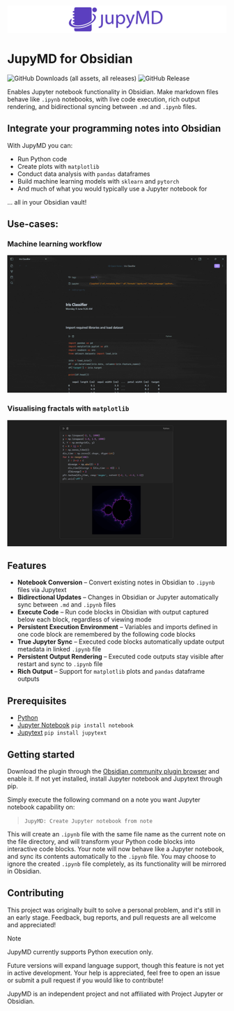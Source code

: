 ![jupymd-logo](assets/jupymd-logo-wide.png)

# JupyMD for Obsidian
![GitHub Downloads (all assets, all releases)](https://img.shields.io/github/downloads/d-eniz/jupymd/total?style=flat-square&logo=obsidian&color=%235b3fbf)
![GitHub Release](https://img.shields.io/github/v/release/d-eniz/jupymd?style=flat-square&color=%235b3fbf)

Enables Jupyter notebook functionality in Obsidian. Make markdown files behave like `.ipynb` notebooks, with live code execution, rich output rendering, and bidirectional syncing between `.md` and `.ipynb` files.

## Integrate your programming notes into Obsidian

With JupyMD you can:
- Run Python code
- Create plots with `matplotlib`
- Conduct data analysis with `pandas` dataframes
- Build machine learning models with `sklearn` and `pytorch`
- And much of what you would typically use a Jupyter notebook for

... all in your Obsidian vault!

## Use-cases:

### Machine learning workflow
![ml-workflow](assets/example-ml-workflow.gif)

### Visualising fractals with `matplotlib`
![mandelbrot-set](assets/mandelbrot-set.png)

## Features

- **Notebook Conversion** – Convert existing notes in Obsidian to `.ipynb` files via Jupytext
- **Bidirectional Updates** – Changes in Obsidian or Jupyter automatically sync between `.md` and `.ipynb` files
- **Execute Code** – Run code blocks in Obsidian with output captured below each block, regardless of viewing mode
- **Persistent Execution Environment** – Variables and imports defined in one code block are remembered by the following code blocks
- **True Jupyter Sync** – Executed code blocks automatically update output metadata in linked `.ipynb` file
- **Persistent Output Rendering** – Executed code outputs stay visible after restart and sync to `.ipynb` file
- **Rich Output** – Support for `matplotlib` plots and `pandas` dataframe outputs

## Prerequisites

- [Python](https://www.python.org/downloads/)
- [Jupyter Notebook](https://jupyter.org/install)
  `pip install notebook`
- [Jupytext](https://github.com/mwouts/jupytext)
  `pip install jupytext`

## Getting started

Download the plugin through the [Obsidian community plugin browser](obsidian://show-plugin?id=jupymd) and enable it. If not yet installed, install Jupyter notebook and Jupytext through pip.

Simply execute the following command on a note you want Jupyter notebook capability on:
> `JupyMD: Create Jupyter notebook from note`

This will create an `.ipynb` file with the same file name as the current note on the file directory, and will transform your Python code blocks into interactive code blocks. Your note will now behave like a Jupyter notebook, and sync its contents automatically to the `.ipynb` file. You may choose to ignore the created `.ipynb` file completely, as its functionality will be mirrored in Obsidian.

## Contributing

This project was originally built to solve a personal problem, and it's still in an early stage. Feedback, bug reports, and pull requests are all welcome and appreciated!

> [!NOTE]
> JupyMD currently supports Python execution only.
>
> Future versions will expand language support, though this feature is not yet in active development. Your help is appreciated, feel free to open an issue or submit a pull request if you would like to contribute!

JupyMD is an independent project and not affiliated with Project Jupyter or Obsidian.
